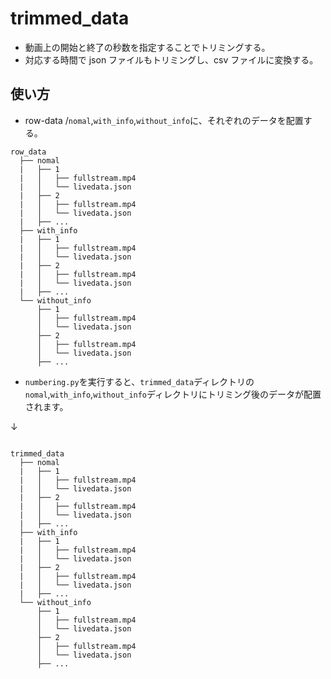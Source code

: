 # trimmed_data

- 動画上の開始と終了の秒数を指定することでトリミングする。
- 対応する時間で json ファイルもトリミングし、csv ファイルに変換する。

## 使い方

- row-data /`nomal`,`with_info`,`without_info`に、それぞれのデータを配置する。

```
row_data
  ├── nomal
  |   ├── 1
  |   │   ├── fullstream.mp4
  |   │   └── livedata.json
  |   ├── 2
  |   │   ├── fullstream.mp4
  |   │   └── livedata.json
  |   ├── ...
  ├── with_info
  |   ├── 1
  |   │   ├── fullstream.mp4
  |   │   └── livedata.json
  |   ├── 2
  |   │   ├── fullstream.mp4
  |   │   └── livedata.json
  |   ├── ...
  └── without_info
      ├── 1
      │   ├── fullstream.mp4
      │   └── livedata.json
      ├── 2
      │   ├── fullstream.mp4
      │   └── livedata.json
      ├── ...
```

- `numbering.py`を実行すると、`trimmed_data`ディレクトリの`nomal`,`with_info`,`without_info`ディレクトリにトリミング後のデータが配置されます。

↓

```

trimmed_data
  ├── nomal
  |   ├── 1
  |   │   ├── fullstream.mp4
  |   │   └── livedata.json
  |   ├── 2
  |   │   ├── fullstream.mp4
  |   │   └── livedata.json
  |   ├── ...
  ├── with_info
  |   ├── 1
  |   │   ├── fullstream.mp4
  |   │   └── livedata.json
  |   ├── 2
  |   │   ├── fullstream.mp4
  |   │   └── livedata.json
  |   ├── ...
  └── without_info
      ├── 1
      │   ├── fullstream.mp4
      │   └── livedata.json
      ├── 2
      │   ├── fullstream.mp4
      │   └── livedata.json
      ├── ...

```
